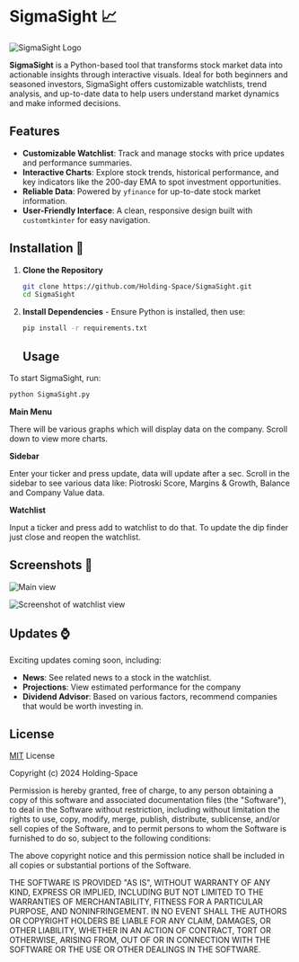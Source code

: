 # SigmaSight 📈
![SigmaSight Logo](https://i.imgur.com/E3gFCqC.png)

**SigmaSight** is a Python-based tool that transforms stock market data into actionable insights through interactive visuals. Ideal for both beginners and seasoned investors, SigmaSight offers customizable watchlists, trend analysis, and up-to-date data to help users understand market dynamics and make informed decisions.
## Features

- **Customizable Watchlist**: Track and manage stocks with price updates and performance summaries.
- **Interactive Charts**: Explore stock trends, historical performance, and key indicators like the 200-day EMA to spot investment opportunities.
- **Reliable Data**: Powered by `yfinance` for up-to-date stock market information.
- **User-Friendly Interface**: A clean, responsive design built with `customtkinter` for easy navigation.
## Installation 🔨

1. **Clone the Repository**
    ```bash
    git clone https://github.com/Holding-Space/SigmaSight.git
    cd SigmaSight
    ```

2. **Install Dependencies** - Ensure Python is installed, then use:
    ```bash
    pip install -r requirements.txt
    ```
    ## Usage

To start SigmaSight, run:
```bash
python SigmaSight.py
```

**Main Menu**

There will be various graphs which will display data on the company. Scroll down to view more charts.

**Sidebar**

Enter your ticker and press update, data will update after a sec. Scroll in the sidebar to see various data like: Piotroski Score, Margins & Growth, Balance and Company Value data.

**Watchlist**

Input a ticker and press add to watchlist to do that. To update the dip finder just close and reopen the watchlist. 
## Screenshots 📸
![Main view](https://i.imgur.com/7QevEh9.png)

![Screenshot of watchlist view](https://i.imgur.com/QccEiKk.png)

## Updates ⌚
Exciting updates coming soon, including:
- **News**: See related news to a stock in the watchlist.
- **Projections**: View estimated performance for the company
- **Dividend Advisor**: Based on various factors, recommend companies that would be worth investing in.


## License

[MIT](https://choosealicense.com/licenses/mit/) License

Copyright (c) 2024 Holding-Space

Permission is hereby granted, free of charge, to any person obtaining a copy of this software and associated documentation files (the "Software"), to deal in the Software without restriction, including without limitation the rights to use, copy, modify, merge, publish, distribute, sublicense, and/or sell copies of the Software, and to permit persons to whom the Software is furnished to do so, subject to the following conditions:

The above copyright notice and this permission notice shall be included in all copies or substantial portions of the Software.

THE SOFTWARE IS PROVIDED "AS IS", WITHOUT WARRANTY OF ANY KIND, EXPRESS OR IMPLIED, INCLUDING BUT NOT LIMITED TO THE WARRANTIES OF MERCHANTABILITY, FITNESS FOR A PARTICULAR PURPOSE, AND NONINFRINGEMENT. IN NO EVENT SHALL THE AUTHORS OR COPYRIGHT HOLDERS BE LIABLE FOR ANY CLAIM, DAMAGES, OR OTHER LIABILITY, WHETHER IN AN ACTION OF CONTRACT, TORT OR OTHERWISE, ARISING FROM, OUT OF OR IN CONNECTION WITH THE SOFTWARE OR THE USE OR OTHER DEALINGS IN THE SOFTWARE.

